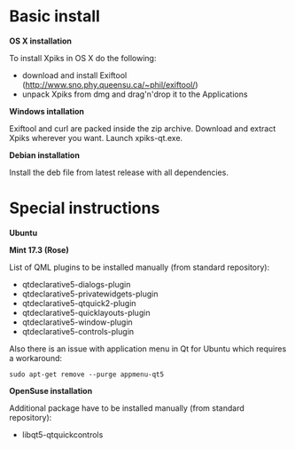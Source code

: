 # Basic install #

**OS X installation**

To install Xpiks in OS X do the following:

- download and install Exiftool (http://www.sno.phy.queensu.ca/~phil/exiftool/)
- unpack Xpiks from dmg and drag'n'drop it to the Applications

**Windows intallation**

Exiftool and curl are packed inside the zip archive. Download and extract Xpiks wherever you want. Launch xpiks-qt.exe.

**Debian installation**

Install the deb file from latest release with all dependencies.

# Special instructions #

**Ubuntu**

**Mint 17.3 (Rose)**

List of QML plugins to be installed manually (from standard repository):

- qtdeclarative5-dialogs-plugin
- qtdeclarative5-privatewidgets-plugin
- qtdeclarative5-qtquick2-plugin
- qtdeclarative5-quicklayouts-plugin
- qtdeclarative5-window-plugin
- qtdeclarative5-controls-plugin

Also there is an issue with application menu in Qt for Ubuntu which requires a workaround:

`sudo apt-get remove --purge appmenu-qt5`


**OpenSuse installation**

Additional package have to be installed manually (from standard repository):

- libqt5-qtquickcontrols
